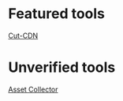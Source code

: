# Featured tools
[Cut-CDN](https://github.com/ImAyrix/cut-cdn/)


# Unverified tools
[Asset Collector]([https://google.com](https://github.com/mha4065/asset-collector))
